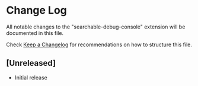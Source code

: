 # Change Log

All notable changes to the "searchable-debug-console" extension will be documented in this file.

Check [Keep a Changelog](http://keepachangelog.com/) for recommendations on how to structure this file.

## [Unreleased]

- Initial release